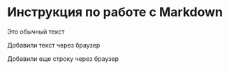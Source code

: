 # Инструкция по работе с Markdown

Это обычный текст

Добавили текст через браузер

Добавили еще строку через браузер
